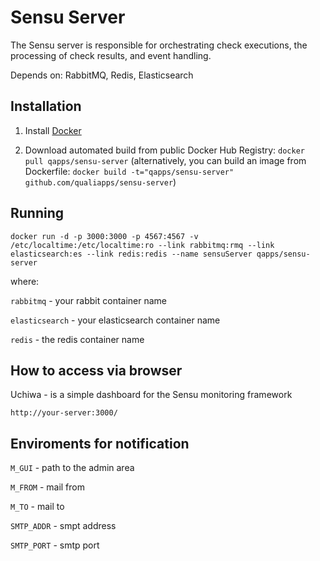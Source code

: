 Sensu Server
==============
The Sensu server is responsible for orchestrating check executions, the processing of check results, and event handling.

Depends on: RabbitMQ, Redis, Elasticsearch

Installation
--------------

1. Install [Docker](https://www.docker.com)

2. Download automated build from public Docker Hub Registry: `docker pull qapps/sensu-server`
(alternatively, you can build an image from Dockerfile: `docker build -t="qapps/sensu-server" github.com/qualiapps/sensu-server`)

Running
-----------------

`docker run -d -p 3000:3000 -p 4567:4567 -v /etc/localtime:/etc/localtime:ro --link rabbitmq:rmq --link elasticsearch:es --link redis:redis --name sensuServer qapps/sensu-server`

where:

`rabbitmq` - your rabbit container name

`elasticsearch` - your elasticsearch container name

`redis` - the redis container name


How to access via browser
-------------------------

Uchiwa - is a simple dashboard for the Sensu monitoring framework

`http://your-server:3000/`


Enviroments for notification
-------------------------

`M_GUI` - path to the admin area

`M_FROM` - mail from

`M_TO` - mail to

`SMTP_ADDR` - smpt address

`SMTP_PORT` - smtp port